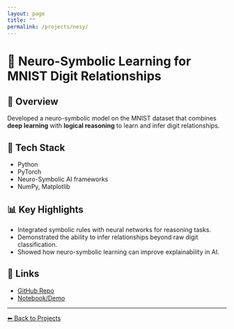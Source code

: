 ```yaml
---
layout: page
title: ""
permalink: /projects/nesy/
---
```


# 🧠 Neuro-Symbolic Learning for MNIST Digit Relationships  

## 📌 Overview  
Developed a neuro-symbolic model on the MNIST dataset that combines **deep learning** with **logical reasoning** to learn and infer digit relationships.  

## 🔧 Tech Stack  
- Python  
- PyTorch  
- Neuro-Symbolic AI frameworks  
- NumPy, Matplotlib  

## 📊 Key Highlights  
- Integrated symbolic rules with neural networks for reasoning tasks.  
- Demonstrated the ability to infer relationships beyond raw digit classification.  
- Showed how neuro-symbolic learning can improve explainability in AI.  

## 📂 Links  
- [GitHub Repo](https://github.com/haridhanush-ravichandran)  
- [Notebook/Demo](#)  

---

[⬅ Back to Projects](/projects/)
